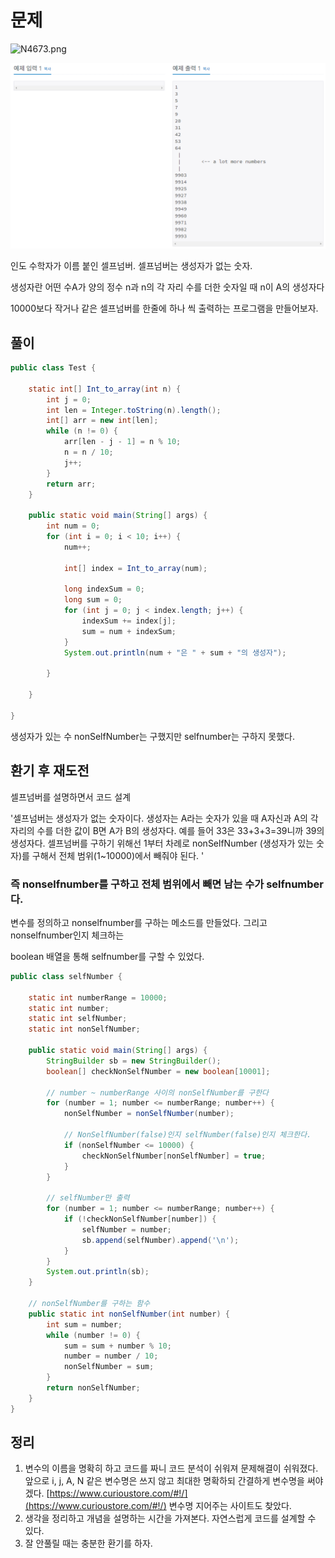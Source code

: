 # 문제
![N4673.png](https://s3-us-west-2.amazonaws.com/secure.notion-static.com/588a3acc-6148-4ef4-97b7-d5b5b9897b4c/Untitled.../../../../image/N4673.png)

![N4673-2.png](image/N4673-2.png)

인도 수학자가 이름 붙인 셀프넘버. 셀프넘버는 생성자가 없는 숫자.

생성자란 어떤 수A가 양의 정수 n과 n의 각 자리 수를 더한 숫자일 때 n이 A의 생성자다

10000보다 작거나 같은 셀프넘버를 한줄에 하나 씩 출력하는 프로그램을 만들어보자.
## 풀이
```java
public class Test {

	static int[] Int_to_array(int n) {
		int j = 0;
		int len = Integer.toString(n).length();
		int[] arr = new int[len];
		while (n != 0) {
			arr[len - j - 1] = n % 10;
			n = n / 10;
			j++;
		}
		return arr;
	}

	public static void main(String[] args) {
		int num = 0;
		for (int i = 0; i < 10; i++) {
			num++;

			int[] index = Int_to_array(num);

			long indexSum = 0;
			long sum = 0;
			for (int j = 0; j < index.length; j++) {
				indexSum += index[j];
				sum = num + indexSum;	
			}
			System.out.println(num + "은 " + sum + "의 생성자");

		}

	}

}
```

생성자가 있는 수 nonSelfNumber는 구했지만 selfnumber는 구하지 못했다.

## 환기 후 재도전

셀프넘버를 설명하면서 코드 설계

'셀프넘버는 생성자가 없는 숫자이다. 생성자는 A라는 숫자가 있을 때 A자신과 A의 각 자리의 수를 더한 값이 B면 A가 B의 생성자다. 예를 들어 33은 33+3+3=39니까 39의 생성자다. 셀프넘버를 구하기 위해선 1부터 차례로 nonSelfNumber (생성자가 있는 숫자)를 구해서 전체 범위(1~10000)에서 빼줘야 된다. '

### 즉 nonselfnumber를 구하고 전체 범위에서 빼면 남는 수가 selfnumber다.

변수를 정의하고 nonselfnumber를 구하는 메소드를 만들었다. 그리고 nonselfnumber인지 체크하는 

boolean 배열을 통해 selfnumber를 구할 수 있었다.

```java
public class selfNumber {

	static int numberRange = 10000;
	static int number;
	static int selfNumber;
	static int nonSelfNumber;

	public static void main(String[] args) {
		StringBuilder sb = new StringBuilder();
		boolean[] checkNonSelfNumber = new boolean[10001];
		
		// number ~ numberRange 사이의 nonSelfNumber를 구한다
		for (number = 1; number <= numberRange; number++) {
			nonSelfNumber = nonSelfNumber(number);

			// NonSelfNumber(false)인지 selfNumber(false)인지 체크한다.
			if (nonSelfNumber <= 10000) {
				checkNonSelfNumber[nonSelfNumber] = true;
			}
		}

		// selfNumber만 출력		
		for (number = 1; number <= numberRange; number++) {
			if (!checkNonSelfNumber[number]) {
				selfNumber = number;
				sb.append(selfNumber).append('\n');
			}			
		}		
		System.out.println(sb);
	}

	// nonSelfNumber를 구하는 함수
	public static int nonSelfNumber(int number) {
		int sum = number;
		while (number != 0) {
			sum = sum + number % 10;
			number = number / 10;
			nonSelfNumber = sum;
		}
		return nonSelfNumber;
	}
}
```

## 정리

1. 변수의 이름을 명확히 하고 코드를 짜니 코드 분석이 쉬워져 문제해결이 쉬워졌다. 앞으로 i, j, A, N 같은 변수명은 쓰지 않고 최대한 명확하되 간결하게 변수명을 써야겠다. [https://www.curioustore.com/#!/](https://www.curioustore.com/#!/) 변수명 지어주는 사이트도 찾았다.
2. 생각을 정리하고 개념을 설명하는 시간을 가져본다. 자연스럽게 코드를 설계할 수 있다.
3. 잘 안풀릴 때는 충분한 환기를 하자.